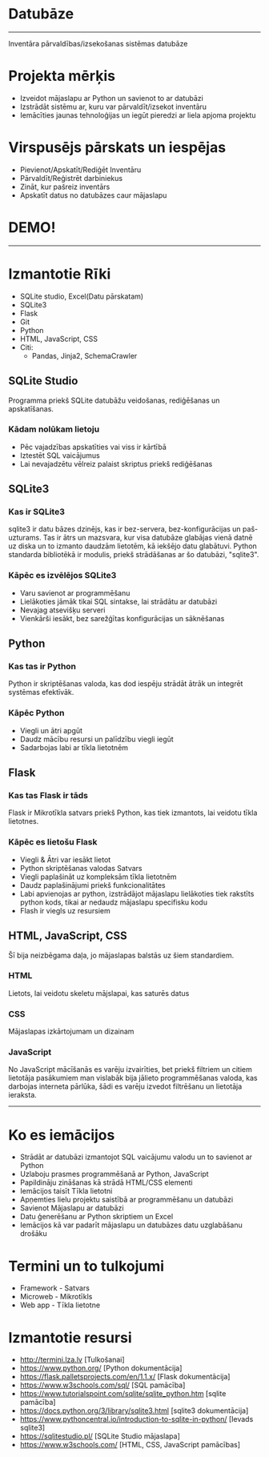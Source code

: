 # Datubāze
---
Inventāra pārvaldības/izsekošanas sistēmas datubāze

# Projekta mērķis
- Izveidot mājaslapu ar Python un savienot to ar datubāzi
- Izstrādāt sistēmu ar, kuru var pārvaldīt/izsekot inventāru
- Iemācīties jaunas tehnoloģijas un iegūt pieredzi ar liela apjoma projektu

# Virspusējs pārskats un iespējas
- Pievienot/Apskatīt/Rediģēt Inventāru
- Pārvaldīt/Reģistrēt darbiniekus
- Zināt, kur pašreiz inventārs
- Apskatīt datus no datubāzes caur mājaslapu

# DEMO!
---

# Izmantotie Rīki
- SQLite studio, Excel(Datu pārskatam)
- SQLite3
- Flask
- Git
- Python
- HTML, JavaScript, CSS
- Citi:
	- Pandas, Jinja2, SchemaCrawler

## SQLite Studio
Programma priekš SQLite datubāžu veidošanas, rediģēšanas un apskatīšanas.


### Kādam nolūkam lietoju
- Pēc vajadzības apskatīties vai viss ir kārtībā
- Iztestēt SQL vaicājumus
- Lai nevajadzētu vēlreiz palaist skriptus priekš rediģēšanas

## SQLite3
### Kas ir SQLite3
sqlite3 ir datu bāzes dzinējs, kas ir bez-servera, bez-konfigurācijas un paš-uzturams.
Tas ir ātrs un mazsvara, kur visa datubāze glabājas vienā datnē uz diska un to izmanto
daudzām lietotēm, kā iekšējo datu glabātuvi. Python standarda bibliotēkā ir modulis,
priekš strādāšanas ar šo datubāzi, "sqlite3".

### Kāpēc es izvēlējos SQLite3
- Varu savienot ar programmēšanu
- Lielākoties jāmāk tikai SQL sintakse, lai strādātu ar datubāzi
- Nevajag atsevišķu serveri
- Vienkārši iesākt, bez sarežģītas konfigurācijas un sāknēšanas

## Python 
### Kas tas ir Python
Python ir skriptēšanas valoda, kas dod iespēju strādāt ātrāk un integrēt
systēmas efektīvāk.

### Kāpēc Python
- Viegli un ātri apgūt
- Daudz mācību resursi un palīdzību viegli iegūt
- Sadarbojas labi ar tīkla lietotnēm

## Flask
### Kas tas Flask ir tāds
Flask ir Mikrotīkla satvars priekš Python, kas tiek izmantots, lai veidotu
tīkla lietotnes.

### Kāpēc es lietošu Flask
- Viegli & Ātri var iesākt lietot
- Python skriptēšanas valodas Satvars
- Viegli paplašināt uz kompleksām tīkla lietotnēm
- Daudz paplašinājumi priekš funkcionalitātes
- Labi apvienojas ar python, izstrādājot mājaslapu lielākoties tiek
rakstīts python kods, tikai ar nedaudz mājaslapu specifisku kodu
- Flash ir viegls uz resursiem

## HTML, JavaScript, CSS
Šī bija neizbēgama daļa, jo mājaslapas balstās uz šiem standardiem.

### HTML
Lietots, lai veidotu skeletu mājslapai, kas saturēs datus

### CSS
Mājaslapas izkārtojumam un dizainam

### JavaScript
No JavaScript mācīšanās es varēju izvairīties, bet priekš filtriem un citiem lietotāja pasākumiem man vislabāk bija jālieto programmēšanas valoda, kas darbojas interneta pārlūka, šādi es varēju izvedot filtrēšanu un lietotāja ieraksta.


---
# Ko es iemācijos
- Strādāt ar datubāzi izmantojot SQL vaicājumu valodu un to savienot ar Python
- Uzlaboju prasmes programmēšanā ar Python, JavaScript
- Papildināju zināšanas kā strādā HTML/CSS elementi
- Iemācijos taisīt Tīkla lietotni
- Apņemties lielu projektu saistībā ar programmēšanu un datubāzi
- Savienot Mājaslapu ar datubāzi
- Datu ģenerēšanu ar Python skriptiem un Excel
- Iemācijos kā var padarīt mājaslapu un datubāzes datu uzglabāšanu drošāku


# Termini un to tulkojumi
- Framework - Satvars
- Microweb - Mikrotīkls
- Web app - Tīkla lietotne


# Izmantotie resursi
- http://termini.lza.lv [Tulkošanai]
- https://www.python.org/ [Python dokumentācija]
- https://flask.palletsprojects.com/en/1.1.x/ [Flask dokumentācija]
- https://www.w3schools.com/sql/ [SQL pamācība]
- https://www.tutorialspoint.com/sqlite/sqlite_python.htm [sqlite pamācība]
- https://docs.python.org/3/library/sqlite3.html [sqlite3 dokumentācija]
- https://www.pythoncentral.io/introduction-to-sqlite-in-python/ [Ievads sqlite3]
- https://sqlitestudio.pl/ [SQLite Studio mājaslapa]
- https://www.w3schools.com/ [HTML, CSS, JavaScript pamācības]
